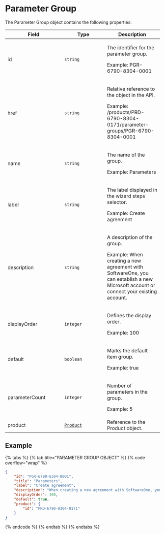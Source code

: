 # Parameter Group

The Parameter Group object contains the following properties:

<table><thead><tr><th width="169">Field</th><th width="123">Type</th><th>Description</th></tr></thead><tbody><tr><td>id</td><td><code>string</code></td><td><p>The identifier for the parameter group.</p><p>Example: PGR-6790-8304-0001</p></td></tr><tr><td>href</td><td><code>string</code></td><td><p>Relative reference to the object in the API.</p><p>Example: /products/PRD-6790-8304-0171/parameter-groups/PGR-6790-8304-0001</p></td></tr><tr><td>name</td><td><code>string</code></td><td><p>The name of the group.</p><p>Example: Parameters</p></td></tr><tr><td>label</td><td><code>string</code></td><td><p>The label displayed in the wizard steps selector.</p><p>Example: Create agreement</p></td></tr><tr><td>description</td><td><code>string</code></td><td><p>A description of the group.</p><p>Example: When creating a new agreement with SoftwareOne, you can establish a new Microsoft account or connect your existing account.</p></td></tr><tr><td>displayOrder</td><td><code>integer</code></td><td><p>Defines the display order.</p><p>Example: 100</p></td></tr><tr><td>default</td><td><code>boolean</code></td><td><p>Marks the default item group.</p><p>Example: true</p></td></tr><tr><td>parameterCount</td><td><code>integer</code></td><td><p>Number of parameters in the group.</p><p>Example: 5</p></td></tr><tr><td>product</td><td><a href="../product/"><code>Product</code></a></td><td>Reference to the Product object.</td></tr></tbody></table>

## Example

{% tabs %}
{% tab title="PARAMETER GROUP OBJECT" %}
{% code overflow="wrap" %}
```json
{
    "id": "PGR-6790-8304-0001",
    "title": "Parameters",
    "label": "Create agreement",
    "description": "When creating a new agreement with SoftwareOne, you have the option to establish a new Microsoft account or connect it to an existing account you already hold with Microsoft.",
    "displayOrder": 100,
    "default": true,
    "product": {
        "id": "PRD-6790-8304-0171"
    }
}
```
{% endcode %}
{% endtab %}
{% endtabs %}
